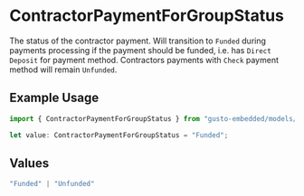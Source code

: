 # ContractorPaymentForGroupStatus

The status of the contractor payment.  Will transition to `Funded` during payments processing if the payment should be funded, i.e. has `Direct Deposit` for payment method. Contractors payments with `Check` payment method will remain `Unfunded`.

## Example Usage

```typescript
import { ContractorPaymentForGroupStatus } from "gusto-embedded/models/components";

let value: ContractorPaymentForGroupStatus = "Funded";
```

## Values

```typescript
"Funded" | "Unfunded"
```